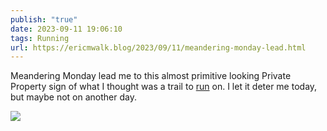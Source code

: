 ```yaml
---
publish: "true"
date: 2023-09-11 19:06:10
tags: Running
url: https://ericmwalk.blog/2023/09/11/meandering-monday-lead.html
---
```


Meandering Monday lead me to this almost primitive looking Private Property sign of what I thought was a trail to [run](https://strava.com/activities/9830142294)  on. I let it deter me today, but maybe not on another day.

![](https://ericmwalk.blog/uploads/2023/58c16ca4-562d-41cc-9c90-41215600d06d.jpg)